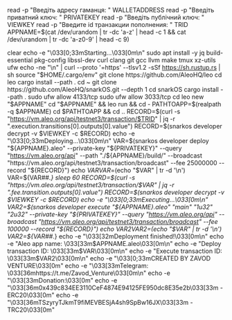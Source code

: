 read -p "Введіть адресу гаманця: " WALLETADDRESS
read -p "Введіть приватний ключ: " PRIVATEKEY
read -p "Введіть публічний ключ: " VIEWKEY
read -p "Введите id транзакции пополнения: " TRID
APPNAME=$(cat /dev/urandom | tr -dc 'a-z' | head -c 1 && cat /dev/urandom | tr -dc 'a-z0-9' | head -c 9)

clear
echo -e "\033[0;33mStarting...\033[0m\n"
sudo apt install -y jq build-essential pkg-config libssl-dev curl clang git gcc llvm make tmux xz-utils ufw
echo -ne "\n" | curl --proto '=https' --tlsv1.2 -sSf https://sh.rustup.rs | sh
source "$HOME/.cargo/env"
git clone https://github.com/AleoHQ/leo
cd leo
cargo install --path .
cd ~
git clone https://github.com/AleoHQ/snarkOS.git --depth 1
cd snarkOS
cargo install --path .
sudo ufw allow 4133/tcp
sudo ufw allow 3033/tcp
cd
leo new "$APPNAME"
cd "$APPNAME" && leo run && cd -
PATHTOAPP=$(realpath -q $APPNAME)
cd $PATHTOAPP && cd ..
RECORD=$(curl -s "https://vm.aleo.org/api/testnet3/transaction/$TRID" | jq -r ".execution.transitions[0].outputs[0].value")
RECORD=$(snarkos developer decrypt -v $VIEWKEY -c $RECORD)
echo -e "\033[0;33mDeploying...\033[0m\n"
VAR=$(snarkos developer deploy "${APPNAME}.aleo" --private-key "${PRIVATEKEY}" --query "https://vm.aleo.org/api" --path "./${APPNAME}/build/" --broadcast "https://vm.aleo.org/api/testnet3/transaction/broadcast" --fee 25000000 --record "${RECORD}")
echo $VAR
VAR=$(echo "$VAR" | tr -d '\n')
VAR=${VAR##*.}
sleep 60
RECORD=$(curl -s "https://vm.aleo.org/api/testnet3/transaction/$VAR" | jq -r ".fee.transition.outputs[0].value")
RECORD=$(snarkos developer decrypt -v $VIEWKEY -c $RECORD)
echo -e "\033[0;33mExecuting...\033[0m\n"
VAR2=$(snarkos developer execute "${APPNAME}.aleo" "main" "1u32" "2u32" --private-key "${PRIVATEKEY}" --query "https://vm.aleo.org/api" --broadcast "https://vm.aleo.org/api/testnet3/transaction/broadcast" --fee 100000 --record "${RECORD}")
echo $VAR2
VAR2=$(echo "$VAR" | tr -d '\n')
VAR2=${VAR##*.}
echo -e "\033[32mDeployment finished!\033[0m\n"
echo -e "Aleo app name: \033[33m$APPNAME.aleo\033[0m\n"
echo -e "Deploy transaction ID: \033[33m$VAR\033[0m\n"
echo -e "Execute transaction ID: \033[33m$VAR2\033[0m\n"
echo -e "\033[0;33mCREATED BY ZAVOD VENTURE\033[0m"
echo -e "\033[33mTelegram: \033[36mhttps://t.me/Zavod_Venture\033[0m\n"
echo -e "\033[33mDonation:\033[0m"
echo -e "\033[36m0x439c834EE3110CeF4874E94125FE950dc8E35e2b\033[33m - ERC20\033[0m"
echo -e "\033[36mTSzyryTJkmT9fiMEVBESjA4sh9SpBw16JX\033[33m - TRC20\033[0m"
